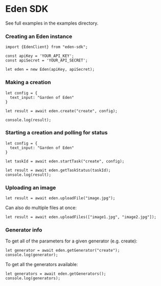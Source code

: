 # Eden SDK

See full examples in the examples directory.

### Creating an Eden instance

```
import {EdenClient} from "eden-sdk";

const apiKey = 'YOUR_API_KEY';
const apiSecret = 'YOUR_API_SECRET';

let eden = new Eden(apiKey, apiSecret);

```

### Making a creation

```
let config = {
  text_input: "Garden of Eden"
}

let result = await eden.create("create", config);

console.log(result);
```

### Starting a creation and polling for status

```
let config = {
  text_input: "Garden of Eden"
}

let taskId = await eden.startTask("create", config);

let result = await eden.getTaskStatus(taskId);
console.log(result);
```

### Uploading an image

```
let result = await eden.uploadFile("image.jpg");
```

Can also do multiple files at once:

```
let result = await eden.uploadFiles(["image1.jpg", "image2.jpg"]);
```

### Generator info

To get all of the parameters for a given generator (e.g. create):

```
let generator = await eden.getGenerator("create");
console.log(generator);
```

To get all the generators available:

```
let generators = await eden.getGenerators();
console.log(generators);
```